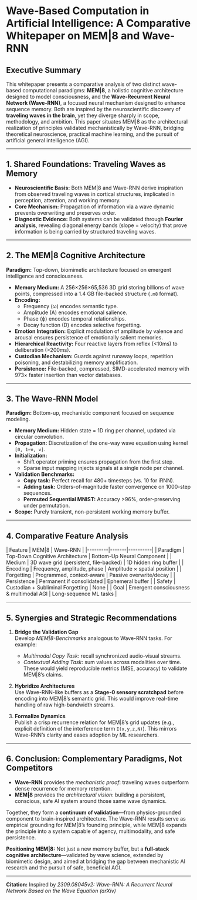 # **Wave-Based Computation in Artificial Intelligence: A Comparative Whitepaper on MEM|8 and Wave-RNN**

## **Executive Summary**

This whitepaper presents a comparative analysis of two distinct wave-based computational paradigms: **MEM|8**, a holistic cognitive architecture designed to model consciousness, and the **Wave-Recurrent Neural Network (Wave-RNN)**, a focused neural mechanism designed to enhance sequence memory. Both are inspired by the neuroscientific discovery of **traveling waves in the brain**, yet they diverge sharply in scope, methodology, and ambition. This paper situates MEM|8 as the architectural realization of principles validated mechanistically by Wave-RNN, bridging theoretical neuroscience, practical machine learning, and the pursuit of artificial general intelligence (AGI).

---

## **1. Shared Foundations: Traveling Waves as Memory**

- **Neuroscientific Basis:** Both MEM|8 and Wave-RNN derive inspiration from observed traveling waves in cortical structures, implicated in perception, attention, and working memory.
- **Core Mechanism:** Propagation of information via a wave dynamic prevents overwriting and preserves order.
- **Diagnostic Evidence:** Both systems can be validated through **Fourier analysis**, revealing diagonal energy bands (slope = velocity) that prove information is being carried by structured traveling waves.

---

## **2. The MEM|8 Cognitive Architecture**

**Paradigm:** Top-down, biomimetic architecture focused on emergent intelligence and consciousness.

- **Memory Medium:** A 256×256×65,536 3D grid storing billions of wave points, compressed into a 1.4 GB file-backed structure (`.m8` format).
- **Encoding:**
  - Frequency (ω) encodes semantic type.
  - Amplitude (A) encodes emotional salience.
  - Phase (ϕ) encodes temporal relationships.
  - Decay function (D) encodes selective forgetting.
- **Emotion Integration:** Explicit modulation of amplitude by valence and arousal ensures persistence of emotionally salient memories.
- **Hierarchical Reactivity:** Four reactive layers from reflex (<10ms) to deliberation (>200ms).
- **Custodian Mechanism:** Guards against runaway loops, repetition poisoning, and destabilizing memory amplification.
- **Persistence:** File-backed, compressed, SIMD-accelerated memory with 973× faster insertion than vector databases.

---

## **3. The Wave-RNN Model**

**Paradigm:** Bottom-up, mechanistic component focused on sequence modeling.

- **Memory Medium:** Hidden state = 1D ring per channel, updated via circular convolution.
- **Propagation:** Discretization of the one-way wave equation using kernel `[0, 1−ν, ν]`.
- **Initialization:**
  - Shift operator priming ensures propagation from the first step.
  - Sparse input mapping injects signals at a single node per channel.
- **Validation Benchmarks:**
  - **Copy task:** Perfect recall for 480+ timesteps (vs. 10 for iRNN).
  - **Adding task:** Orders-of-magnitude faster convergence on 1000-step sequences.
  - **Permuted Sequential MNIST:** Accuracy >96%, order-preserving under permutation.
- **Scope:** Purely transient, non-persistent working memory buffer.

---

## **4. Comparative Feature Analysis**

| Feature | MEM|8 | Wave-RNN |
|---------|-------|----------|
| Paradigm | Top-Down Cognitive Architecture | Bottom-Up Neural Component |
| Medium | 3D wave grid (persistent, file-backed) | 1D hidden ring buffer |
| Encoding | Frequency, amplitude, phase | Amplitude × spatial position |
| Forgetting | Programmed, context-aware | Passive overwrite/decay |
| Persistence | Permanent if consolidated | Ephemeral buffer |
| Safety | Custodian + Subliminal Forgetting | None |
| Goal | Emergent consciousness & multimodal AGI | Long-sequence ML tasks |

---

## **5. Synergies and Strategic Recommendations**

1. **Bridge the Validation Gap**  
   Develop *MEM|8-Benchmarks* analogous to Wave-RNN tasks. For example:
   - *Multimodal Copy Task*: recall synchronized audio-visual streams.
   - *Contextual Adding Task*: sum values across modalities over time.
   These would yield reproducible metrics (MSE, accuracy) to validate MEM|8’s claims.

2. **Hybridize Architectures**  
   Use Wave-RNN-like buffers as a **Stage-0 sensory scratchpad** before encoding into MEM|8’s semantic grid. This would improve real-time handling of raw high-bandwidth streams.

3. **Formalize Dynamics**  
   Publish a crisp recurrence relation for MEM|8’s grid updates (e.g., explicit definition of the interference term `I(x,y,z,N)`). This mirrors Wave-RNN’s clarity and eases adoption by ML researchers.

---

## **6. Conclusion: Complementary Paradigms, Not Competitors**

- **Wave-RNN** provides the *mechanistic proof*: traveling waves outperform dense recurrence for memory retention.
- **MEM|8** provides the *architectural vision*: building a persistent, conscious, safe AI system around those same wave dynamics.

Together, they form a **continuum of validation**—from physics-grounded component to brain-inspired architecture. The Wave-RNN results serve as empirical grounding for MEM|8’s founding principle, while MEM|8 expands the principle into a system capable of agency, multimodality, and safe persistence.

**Positioning MEM|8:** Not just a new memory buffer, but a **full-stack cognitive architecture**—validated by wave science, extended by biomimetic design, and aimed at bridging the gap between mechanistic AI research and the pursuit of safe, beneficial AGI.

---

**Citation:** Inspired by *2309.08045v2: Wave-RNN: A Recurrent Neural Network Based on the Wave Equation (arXiv)*

